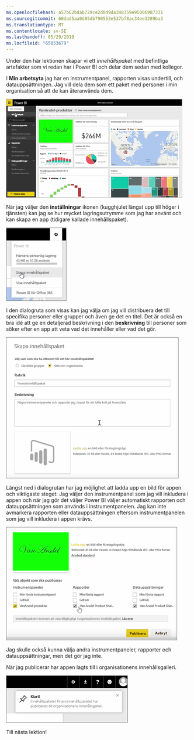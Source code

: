 ```yaml
---
ms.openlocfilehash: a57b62bdab729ce2d0d9da348359e95006987331
ms.sourcegitcommit: 60dad5aa0d85db790553e537bf8ac34ee3289ba3
ms.translationtype: MT
ms.contentlocale: sv-SE
ms.lasthandoff: 05/29/2019
ms.locfileid: "65853679"
---
```

Under den här lektionen skapar vi ett *innehållspaket* med befintliga artefakter som vi redan har i Power BI och delar dem sedan med kollegor. 

I **Min arbetsyta** jag har en instrumentpanel, rapporten visas undertill, och datauppsättningen. Jag vill dela dem som ett paket med personer i min organisation så att de kan återanvända dem.

![Dela och samarbeta i Power BI](./media/6-2-create-content-packs/pbi_learn06_02myworkspacenohilite.png)

När jag väljer den **inställningar** ikonen (kugghjulet längst upp till höger i tjänsten) kan jag se hur mycket lagringsutrymme som jag har använt och kan skapa en app (tidigare kallade innehållspaket).

![Dela och samarbeta i Power BI](./media/6-2-create-content-packs/pbi_learn06_02options.png)

I den dialogruta som visas kan jag välja om jag vill distribuera det till specifika personer eller grupper och även ge det en titel. Det är också en bra idé att ge en detaljerad beskrivning i den **beskrivning** till personer som söker efter en app att veta vad det innehåller eller vad det gör.

![Dela och samarbeta i Power BI](./media/6-2-create-content-packs/pbi_learn06_02create_contpktop.png)

Längst ned i dialogrutan har jag möjlighet att ladda upp en bild för appen och viktigaste steget: Jag väljer den instrumentpanel som jag vill inkludera i appen och när jag gör det väljer Power BI väljer automatiskt rapporten och datauppsättningen som används i instrumentpanelen. Jag kan inte avmarkera rapporten eller datauppsättningen eftersom instrumentpanelen som jag vill inkludera i appen krävs.

![Dela och samarbeta i Power BI](./media/6-2-create-content-packs/pbi_learn06_02create_contpk2ndhalf.png)

Jag skulle också kunna välja andra instrumentpaneler, rapporter och datauppsättningar, men det gör jag inte.

När jag publicerar har appen lagts till i organisationens innehållsgalleri.

![Dela och samarbeta i Power BI](./media/6-2-create-content-packs/pbi_learn06_02contpksuccess.png)

Till nästa lektion!

